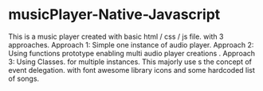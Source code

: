 # musicPlayer-Native-Javascript
This is a music player created with basic html / css / js file.  with 3 approaches.  Approach 1: Simple one instance of audio player.  Approach 2:  Using functions prototype enabling multi audio player creations  . Approach 3:   Using Classes. for multiple instances.   This majorly use s the concept of event delegation. with font awesome library icons and some hardcoded list of songs.

